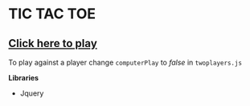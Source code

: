 # TIC TAC TOE

## [Click here to play](https://joshualingg.github.io/TicTacToe/)


To play against a player change `computerPlay` to *false* in `twoplayers.js`

**Libraries**
* Jquery


